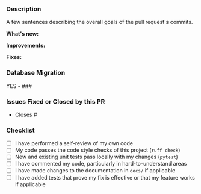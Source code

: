 ### Description

A few sentences describing the overall goals of the pull request's commits.

<!-- Remove any of the following sections if they are not used -->

**What's new:**

**Improvements:**

**Fixes:**

### Database Migration

YES - ###

### Issues Fixed or Closed by this PR

- Closes #

### Checklist

- [ ] I have performed a self-review of my own code
- [ ] My code passes the code style checks of this project (`ruff check`)
- [ ] New and existing unit tests pass locally with my changes (`pytest`)
- [ ] I have commented my code, particularly in hard-to-understand areas
- [ ] I have made changes to the documentation in `docs/` if applicable
- [ ] I have added tests that prove my fix is effective or that my feature works if applicable
